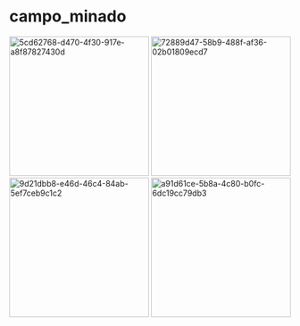 # campo_minado


<img src="https://user-images.githubusercontent.com/99933941/199136459-974fab07-d968-46c4-bfdd-0aba5475afa2.jpg" alt="5cd62768-d470-4f30-917e-a8f87827430d" width="250"/>

<img src="https://user-images.githubusercontent.com/99933941/199136465-eb712ccd-88ec-43c5-b70d-0cd7536d34ae.jpg" alt="72889d47-58b9-488f-af36-02b01809ecd7" width="250"/>
<img src="https://user-images.githubusercontent.com/99933941/199136466-4167637e-285c-4c78-bd7b-9426cfec4313.jpg" alt="9d21dbb8-e46d-46c4-84ab-5ef7ceb9c1c2" width="250"/>
<img src="https://user-images.githubusercontent.com/99933941/199136468-61502806-7912-4cd0-9dab-0772da2d742a.jpg" alt="a91d61ce-5b8a-4c80-b0fc-6dc19cc79db3" width="250"/>


